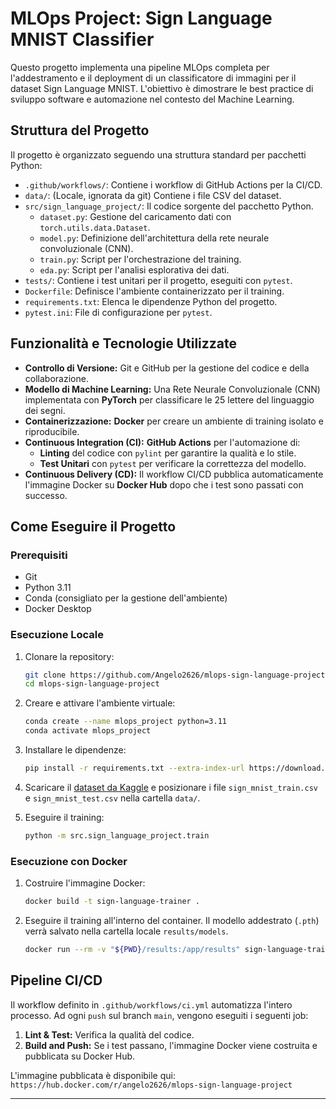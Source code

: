 # MLOps Project: Sign Language MNIST Classifier

Questo progetto implementa una pipeline MLOps completa per l'addestramento e il deployment di un classificatore di immagini per il dataset Sign Language MNIST. L'obiettivo è dimostrare le best practice di sviluppo software e automazione nel contesto del Machine Learning.

## Struttura del Progetto

Il progetto è organizzato seguendo una struttura standard per pacchetti Python:

-   `.github/workflows/`: Contiene i workflow di GitHub Actions per la CI/CD.
-   `data/`: (Locale, ignorata da git) Contiene i file CSV del dataset.
-   `src/sign_language_project/`: Il codice sorgente del pacchetto Python.
    -   `dataset.py`: Gestione del caricamento dati con `torch.utils.data.Dataset`.
    -   `model.py`: Definizione dell'architettura della rete neurale convoluzionale (CNN).
    -   `train.py`: Script per l'orchestrazione del training.
    -   `eda.py`: Script per l'analisi esplorativa dei dati.
-   `tests/`: Contiene i test unitari per il progetto, eseguiti con `pytest`.
-   `Dockerfile`: Definisce l'ambiente containerizzato per il training.
-   `requirements.txt`: Elenca le dipendenze Python del progetto.
-   `pytest.ini`: File di configurazione per `pytest`.

## Funzionalità e Tecnologie Utilizzate

-   **Controllo di Versione:** Git e GitHub per la gestione del codice e della collaborazione.
-   **Modello di Machine Learning:** Una Rete Neurale Convoluzionale (CNN) implementata con **PyTorch** per classificare le 25 lettere del linguaggio dei segni.
-   **Containerizzazione:** **Docker** per creare un ambiente di training isolato e riproducibile.
-   **Continuous Integration (CI):** **GitHub Actions** per l'automazione di:
    -   **Linting** del codice con `pylint` per garantire la qualità e lo stile.
    -   **Test Unitari** con `pytest` per verificare la correttezza del modello.
-   **Continuous Delivery (CD):** Il workflow CI/CD pubblica automaticamente l'immagine Docker su **Docker Hub** dopo che i test sono passati con successo.

## Come Eseguire il Progetto

### Prerequisiti

-   Git
-   Python 3.11
-   Conda (consigliato per la gestione dell'ambiente)
-   Docker Desktop

### Esecuzione Locale

1.  Clonare la repository:
    ```bash
    git clone https://github.com/Angelo2626/mlops-sign-language-project.git
    cd mlops-sign-language-project
    ```
2.  Creare e attivare l'ambiente virtuale:
    ```bash
    conda create --name mlops_project python=3.11
    conda activate mlops_project
    ```
3.  Installare le dipendenze:
    ```bash
    pip install -r requirements.txt --extra-index-url https://download.pytorch.org/whl/cpu
    ```
4.  Scaricare il [dataset da Kaggle](https://www.kaggle.com/datasets/datamunge/sign-language-mnist) e posizionare i file `sign_mnist_train.csv` e `sign_mnist_test.csv` nella cartella `data/`.

5.  Eseguire il training:
    ```bash
    python -m src.sign_language_project.train
    ```

### Esecuzione con Docker

1.  Costruire l'immagine Docker:
    ```bash
    docker build -t sign-language-trainer .
    ```
2.  Eseguire il training all'interno del container. Il modello addestrato (`.pth`) verrà salvato nella cartella locale `results/models`.
    ```bash
    docker run --rm -v "${PWD}/results:/app/results" sign-language-trainer
    ```

## Pipeline CI/CD

Il workflow definito in `.github/workflows/ci.yml` automatizza l'intero processo. Ad ogni `push` sul branch `main`, vengono eseguiti i seguenti job:
1.  **Lint & Test:** Verifica la qualità del codice.
2.  **Build and Push:** Se i test passano, l'immagine Docker viene costruita e pubblicata su Docker Hub.

L'immagine pubblicata è disponibile qui: `https://hub.docker.com/r/angelo2626/mlops-sign-language-project`

---
